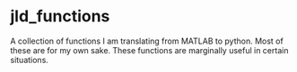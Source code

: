 # jld_functions
A collection of functions I am translating from MATLAB to python. Most of these are for my own sake.
These functions are marginally useful in certain situations.
